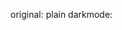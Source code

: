 original:     <link rel="stylesheet" href="https://cdn.jsdelivr.net/gh/OxyX1/oxyum-css@3a324169cae2d1506e174dd1a96efe79fd7c9302/oxyum.css">
plain darkmode: 
